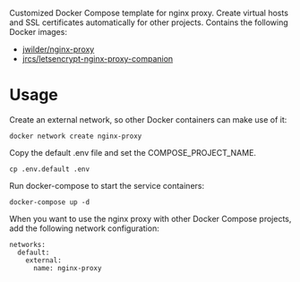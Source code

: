 Customized Docker Compose template for nginx proxy. Create virtual hosts and SSL certificates automatically for other projects.
Contains the following Docker images:

- [jwilder/nginx-proxy](https://github.com/jwilder/nginx-proxy)
- [jrcs/letsencrypt-nginx-proxy-companion](https://github.com/JrCs/docker-letsencrypt-nginx-proxy-companion)


# Usage
Create an external network, so other Docker containers can make use of it:

```
docker network create nginx-proxy
```

Copy the default .env file and set the COMPOSE_PROJECT_NAME.

```
cp .env.default .env
```

Run docker-compose to start the service containers:

```
docker-compose up -d
```

When you want to use the nginx proxy with other Docker Compose projects, add the following network configuration:

```
networks:
  default:
    external:
      name: nginx-proxy
```
